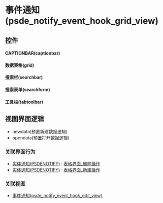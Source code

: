 # 事件通知(psde_notify_event_hook_grid_view)  <!-- {docsify-ignore-all} -->



## 控件
#### CAPTIONBAR(captionbar)
#### 数据表格(grid)
#### 搜索栏(searchbar)
#### 搜索表单(searchform)
#### 工具栏(tabtoolbar)

## 视图界面逻辑
  * newdata(预置新建数据逻辑)
  * opendata(预置打开数据逻辑)


### 关联界面行为
  * [实体通知(PSDENOTIFY)](module/extension/PSDENotify) : [表格界面_删除操作](module/extension/PSDENotify#界面行为)
  * [实体通知(PSDENOTIFY)](module/extension/PSDENotify) : [表格界面_新建操作](module/extension/PSDENotify#界面行为)

### 关联视图
  * [事件通知(psde_notify_event_hook_edit_view)](app/view/psde_notify_event_hook_edit_view)

<script>
 const { createApp } = Vue
  createApp({
    data() {
      return {

      }
    }
  }).use(ElementPlus).mount('#app')
</script>
